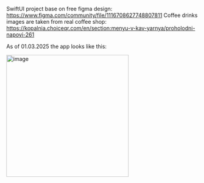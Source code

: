 SwiftUI project base on free figma design: https://www.figma.com/community/file/1116708627748807811
Coffee drinks images are taken from real coffee shop: https://kopalnia.choiceqr.com/en/section:menyu-v-kav-yarnya/proholodni-napoyi-261

As of 01.03.2025 the app looks like this: 

<img width="321" alt="image" src="https://github.com/user-attachments/assets/fd0bfe55-51e4-45c3-be5e-2e545cddb8a8" />
